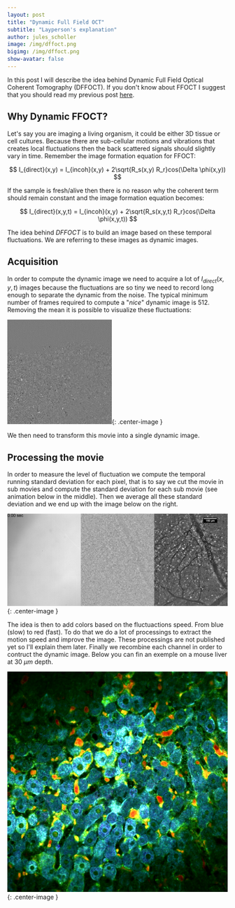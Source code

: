```yaml
---
layout: post
title: "Dynamic Full Field OCT"
subtitle: "Layperson's explanation"
author: jules_scholler
image: /img/dffoct.png
bigimg: /img/dffoct.png
show-avatar: false
---
```


In this post I will describe the idea behind Dynamic Full Field Optical Coherent Tomography (DFFOCT). If you don't know about FFOCT I suggest that you should read my previous post [here](https://www.jscholler.com/2019-01-18-ffoct/).

## Why Dynamic FFOCT?

Let's say you are imaging a living organism, it could be either 3D tissue or cell cultures. Because there are sub-cellular motions and vibrations that creates local fluctuations then the back scattered signals should slightly vary in time. Remember the image formation equation for FFOCT:

$$ I_{direct}(x,y) = I_{incoh}(x,y) + 2\sqrt{R_s(x,y) R_r}cos(\Delta \phi(x,y)) $$

If the sample is fresh/alive then there is no reason why the coherent term should remain constant and the image formation equation becomes:

$$ I_{direct}(x,y,t) = I_{incoh}(x,y) + 2\sqrt{R_s(x,y,t) R_r}cos(\Delta \phi(x,y,t)) $$

The idea behind *DFFOCT* is to build an image based on these temporal fluctuations. We are referring to these images as dynamic images.

## Acquisition

In order to compute the dynamic image we need to acquire a lot of $I_{direct}(x,y,t)$ images because the fluctuations are so tiny we need to record long enough to separate the dynamic from the noise. The typical minimum number of frames required to compute a "*nice*" dynamic image is 512. Removing the mean it is possible to visualize these fluctuations:

![Typical signals](../img/direct_centered.gif){: .center-image }

We then need to transform this movie into a single dynamic image.

## Processing the movie

In order to measure the level of fluctuation we compute the temporal running standard deviation for each pixel, that is to say we cut the movie in sub movies and compute the standard deviation for each sub movie (see animation below in the middle). Then we average all these standard deviation and we end up with the image below on the right.

![Standard deviation](../img/std_substack.gif){: .center-image }

The idea is then to add colors based on the fluctuactions speed. From blue (slow) to red (fast). To do that we do a lot of processings to extract the motion speed and improve the image. These processings are not published yet so I'll explain them later. Finally we recombine each channel in order to contruct the dynamic image. Below you can fin an exemple on a mouse liver at $30 ~ \mu m$ depth.

![Liver DFFOCT](../img/dffoct.png){: .center-image }
